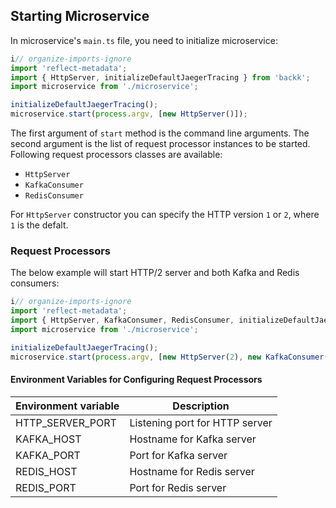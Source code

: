 ## Starting Microservice

In microservice's `main.ts` file, you need to initialize microservice:

```ts
i// organize-imports-ignore
import 'reflect-metadata';
import { HttpServer, initializeDefaultJaegerTracing } from 'backk';
import microservice from './microservice';

initializeDefaultJaegerTracing();
microservice.start(process.argv, [new HttpServer()]);
```

The first argument of `start` method is the command line arguments.
The second argument is the list of request processor instances to be started.
Following request processors classes are available:
- `HttpServer`
- `KafkaConsumer`
- `RedisConsumer`

For `HttpServer` constructor you can specify the HTTP version `1` or `2`, where `1` is the defalt.

### Request Processors
The below example will start HTTP/2 server and both Kafka and Redis consumers:

```ts
i// organize-imports-ignore
import 'reflect-metadata';
import { HttpServer, KafkaConsumer, RedisConsumer, initializeDefaultJaegerTracing } from 'backk';
import microservice from './microservice';

initializeDefaultJaegerTracing();
microservice.start(process.argv, [new HttpServer(2), new KafkaConsumer(), new RedisConsumer()]);
```


#### Environment Variables for Configuring Request Processors

| Environment variable | Description                    | 
| -------------------- | ------------------------------ | 
| HTTP_SERVER_PORT     | Listening port for HTTP server | 
| KAFKA_HOST           | Hostname for Kafka server      |
| KAFKA_PORT           | Port for Kafka server          |
| REDIS_HOST           | Hostname for Redis server      |
| REDIS_PORT           | Port for Redis server          | 
